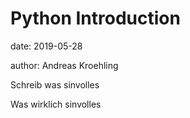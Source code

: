 # Python Introduction

date: 2019-05-28

author: Andreas Kroehling

Schreib was sinvolles

Was wirklich sinvolles
